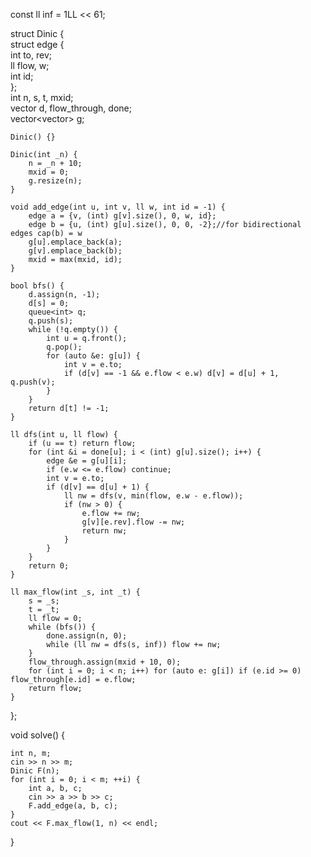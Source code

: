   
const ll inf = 1LL << 61;  
  
struct Dinic {  
    struct edge {  
        int to, rev;  
        ll flow, w;  
        int id;  
    };  
    int n, s, t, mxid;  
    vector<int> d, flow_through, done;  
    vector<vector<edge>> g;  
  
    Dinic() {}  
  
    Dinic(int _n) {  
        n = _n + 10;  
        mxid = 0;  
        g.resize(n);  
    }  
  
    void add_edge(int u, int v, ll w, int id = -1) {  
        edge a = {v, (int) g[v].size(), 0, w, id};  
        edge b = {u, (int) g[u].size(), 0, 0, -2};//for bidirectional edges cap(b) = w  
        g[u].emplace_back(a);  
        g[v].emplace_back(b);  
        mxid = max(mxid, id);  
    }  
  
    bool bfs() {  
        d.assign(n, -1);  
        d[s] = 0;  
        queue<int> q;  
        q.push(s);  
        while (!q.empty()) {  
            int u = q.front();  
            q.pop();  
            for (auto &e: g[u]) {  
                int v = e.to;  
                if (d[v] == -1 && e.flow < e.w) d[v] = d[u] + 1, q.push(v);  
            }  
        }  
        return d[t] != -1;  
    }  
  
    ll dfs(int u, ll flow) {  
        if (u == t) return flow;  
        for (int &i = done[u]; i < (int) g[u].size(); i++) {  
            edge &e = g[u][i];  
            if (e.w <= e.flow) continue;  
            int v = e.to;  
            if (d[v] == d[u] + 1) {  
                ll nw = dfs(v, min(flow, e.w - e.flow));  
                if (nw > 0) {  
                    e.flow += nw;  
                    g[v][e.rev].flow -= nw;  
                    return nw;  
                }  
            }  
        }  
        return 0;  
    }  
  
    ll max_flow(int _s, int _t) {  
        s = _s;  
        t = _t;  
        ll flow = 0;  
        while (bfs()) {  
            done.assign(n, 0);  
            while (ll nw = dfs(s, inf)) flow += nw;  
        }  
        flow_through.assign(mxid + 10, 0);  
        for (int i = 0; i < n; i++) for (auto e: g[i]) if (e.id >= 0) flow_through[e.id] = e.flow;  
        return flow;  
    }  
};  
  
  
void solve() {  
  
    int n, m;  
    cin >> n >> m;  
    Dinic F(n);  
    for (int i = 0; i < m; ++i) {  
        int a, b, c;  
        cin >> a >> b >> c;  
        F.add_edge(a, b, c);  
    }  
    cout << F.max_flow(1, n) << endl;  
}